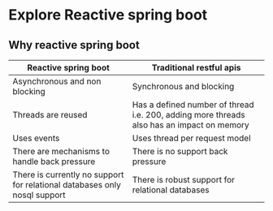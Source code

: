 # Explore Reactive spring boot

## Why reactive spring boot

|Reactive spring boot|Traditional restful apis|
|-|-|
|Asynchronous and non blocking|Synchronous and blocking|
|Threads are reused|Has a defined number of thread i.e. 200, adding more threads also has an impact on memory|
|Uses events|Uses thread per request model|
|There are mechanisms to handle back pressure|There is no support back pressure|
|There is currently no support for relational databases only nosql support|There is robust support for relational databases|

